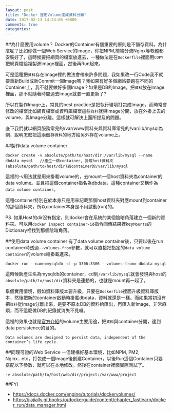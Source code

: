```yaml
---
layout: post
title: "Docker 運用Volume達成資料分離"
date: 2017-02-13 14:23:05 +0800
comments: true
categories: 
---
```

##為什麼要用volume？
Docker的Container有個重要的原則是不儲存資料。為什麼呢？比如你做一個Web Service的Image，你把NPM,前端分流Nginx等軟體都安裝好了，這時候要把網頁的檔案放進去，一種做法是在`Dockerfile`裡面用`COPY`把網頁檔給複製進Image裡面，然後再Run起來。

可是這種把`資料`存在Image裡的做法會帶來許多問題，我如果改一行Code我不就要重新Build或新Commit一個Image嗎？我如果有好多個網站要跑在不同的Container上，我不就要做好多個Image？如果是DB的Image，把`資料`放在Image裡面，那不就隨著時間過去Image就要一直更新了?

所以在製作Image上，常見的best practice是把執行環境打包成Image，而時常會修改的檔案比如網頁檔案或資料庫檔案這些`資料`就與Image分開，放在外掛上去的volume，與Image分離。這樣就可解決上面所提及的問題。

底下我們就以網頁服務常見的/var/www資料夾與資料庫常見的/var/lib/mysql為例，說明怎麼把這兩個存`資料`的地方給另外存在volume上。

##製作data volume container

```
docker create -v absolute/path/to/host/dir:/var/lib/mysql --name dbdata mysql   //產生一個container, 掛載host資料夾(absolute/path/to/host/dir)到container的/var/lib/mysql
```
這裡的-v用法就是用來掛載volume的，去mount一個host資料夾為container的data volume。並且把這個container指名為dbdata，這種container又稱作為`data volume container`。

這種container特別在於本身只是用來記載那個host資料夾對應mount到container的那個資料夾，所以container本身是不用啟動(run)的。

PS. 如果Host的dir沒有指定，則docker會在系統的某個陰暗角落建立一個新的資料夾。可以用`docker inspect container-id`指令回傳結果裡key`Mounts`的Dictionary裡找到那個陰暗角落。

##使用data volume container
有了data volume container後，只要以後在run container時透過`--volumes-from`參數，就可以直接把指定的`data volume container`的volume給掛載進來。

```
docker run --name=mysqldb -d -p 3306:3306 --volumes-from= dbdata mysql
```
這時候新產生名為mysqldb的container，cd到`/var/lib/mysql`就會發現與host的`absolute/path/to/host/dir`資料夾是連動的，也就是mount再一起了。

舉個實用情境，假如資料庫版本要升級，只要在`Dockerfile`裡面升級資料庫版本，然後把新的container啟動時掛載dbdata，資料就還是一樣。而如果當初沒有把`資料`從Image分離出來，是要不原本DB的資料給匯出，再匯入新Image，非常麻煩，而不這麼做DB的紀錄就消失不見囉。

這裡的效果也就是[官方介紹](https://docs.docker.com/engine/tutorials/dockervolumes/)的volume主要用途，把`資料`與container分開，達到data persistence的目的。

`Data volumes are designed to persist data, independent of the container’s life cycle.`

##同理可證的Web Service
一但建構好基本環境，比如NPM, PM2, Nginx...etc，打包成一個Image後創建Container，以後Run這個Container只要搭配以下參數，就可以在本地修改，然後在container裡面實際測試了。

```
-v absolute/path/to/host/web/dir/project:/var/www/project
```

##FYI

* https://docs.docker.com/engine/tutorials/dockervolumes/
* https://jiajially.gitbooks.io/dockerguide/content/chapter_fastlearn/docker_run/data_manager.html
